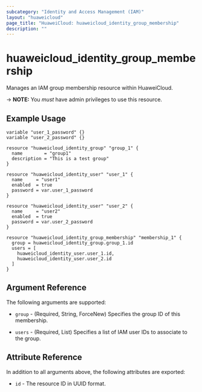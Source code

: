 ```yaml
---
subcategory: "Identity and Access Management (IAM)"
layout: "huaweicloud"
page_title: "HuaweiCloud: huaweicloud_identity_group_membership"
description: ""
---
```


# huaweicloud_identity_group_membership

Manages an IAM group membership resource within HuaweiCloud.

-> **NOTE:** You *must* have admin privileges to use this resource.

## Example Usage

```hcl
variable "user_1_password" {}
variable "user_2_password" {}

resource "huaweicloud_identity_group" "group_1" {
  name        = "group1"
  description = "This is a test group"
}

resource "huaweicloud_identity_user" "user_1" {
  name     = "user1"
  enabled  = true
  password = var.user_1_password
}

resource "huaweicloud_identity_user" "user_2" {
  name     = "user2"
  enabled  = true
  password = var.user_2_password
}

resource "huaweicloud_identity_group_membership" "membership_1" {
  group = huaweicloud_identity_group.group_1.id
  users = [
    huaweicloud_identity_user.user_1.id,
    huaweicloud_identity_user.user_2.id
  ]
}
```

## Argument Reference

The following arguments are supported:

* `group` - (Required, String, ForceNew) Specifies the group ID of this membership.

* `users` - (Required, List) Specifies a list of IAM user IDs to associate to the group.

## Attribute Reference

In addition to all arguments above, the following attributes are exported:

* `id` - The resource ID in UUID format.

